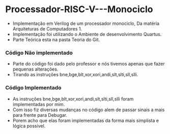 # Processador-RISC-V---Monociclo
- Implementação em Verilog de um processador monociclo, Da matéria Arquiteturas de Computadores 1.
- Implementação foi utilizando o Ambiente de desenvolvimento Quartus.
- Parte Teórica esta na pasta Teoria do Git.

### Código Não implementado
- Parte do código foi dado pelo professor e nós tivemos apenas que fazer pequenas alterações.
- Tirando as instruções bne,bge,blt,xor,xori,andi,slt,slti,sll,slli.

### Código Implementado
- As instruções bne,bge,blt,xor,xori,andi,slt,slti,sll,slli foram implementadas por mim.
- Com isso fiz diversas mudanças no código alem de passar sinais a mais para frente para Debugar.
- Porem acho que elas foram implementadas da forma mais simplista e lógica possivel.
